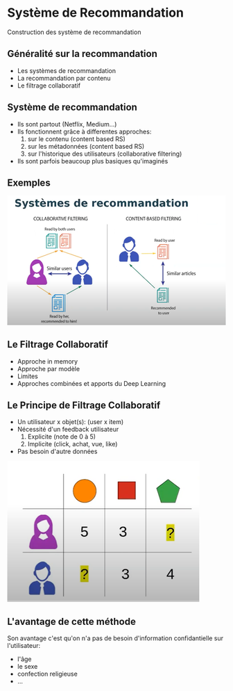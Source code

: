 # Système de Recommandation

Construction des système de recommandation

## Généralité sur la recommandation

* Les systèmes de recommandation
* La recommandation par contenu
* Le filtrage collaboratif

## Système de recommandation 

* Ils sont partout (Netflix, Medium...)
* Ils fonctionnent grâce à differentes approches: 
   1. sur le contenu (content based RS)
   2. sur les métadonnées (content based RS)
   3. sur l'historique des utilisateurs (collaborative filtering)
* Ils sont parfois beaucoup plus basiques qu'imaginés

## Exemples

![image](images/1.png)

## Le Filtrage Collaboratif

* Approche in memory
* Approche par modèle
* Limites 
* Approches combinées et apports du Deep Learning

## Le Principe de Filtrage Collaboratif

* Un utilisateur x objet(s): (user x item)
* Nécessité d'un feedback utilisateur
  1. Explicite (note de 0 à 5)
  2. Implicite (click, achat, vue, like)
* Pas besoin d'autre données

![image](images/2.png)

## L'avantage de cette méthode

Son avantage c'est qu'on n'a pas de besoin d'information confidantielle sur l'utilisateur:
* l'âge
* le sexe
* confection religieuse
* ...
